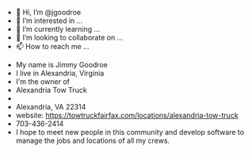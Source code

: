 - 👋 Hi, I’m @jgoodroe
- 👀 I’m interested in ...
- 🌱 I’m currently learning ...
- 💞️ I’m looking to collaborate on ...
- 📫 How to reach me ...

<!---
jgoodroe/jgoodroe is a ✨ special ✨ repository because its `README.md` (this file) appears on your GitHub profile.
You can click the Preview link to take a look at your changes.
--->
- My name is Jimmy Goodroe
- I live in Alexandria, Virginia
- I'm the owner of 
- Alexandria Tow Truck
- 
- Alexandria, VA 22314
- website: https://towtruckfairfax.com/locations/alexandria-tow-truck
- 703-436-2414
- I hope to meet new people in this community and develop software to manage the jobs and locations of all my crews.
